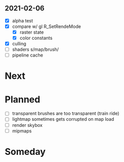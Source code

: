 ## 2021-02-06
- [x] alpha test
- [x] compare w/ gl R_SetRendeMode
	- [x] raster state
	- [x] color constants
- [x] culling
- [ ] shaders s/map/brush/
- [ ] pipeline cache

# Next

# Planned
- [ ] transparent brushes are too transparent (train ride)
- [ ] lightmap sometimes gets corrupted on map load
- [ ] render skybox
- [ ] mipmaps

# Someday
